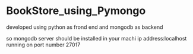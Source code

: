 # BookStore_using_Pymongo
developed using python as frond end and mongodb as backend

so mongodb server should be installed in your machi
ip address:localhost running on port number 27017

